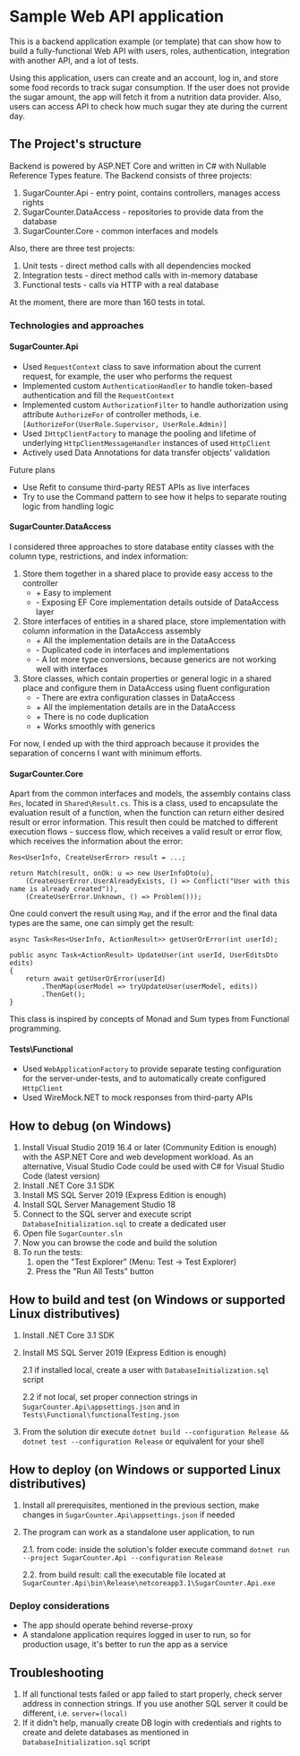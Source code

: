 # Sample Web API application

This is a backend application example (or template) that can show how to build a fully-functional Web API with users, roles, authentication, integration with another API, and a lot of tests.

Using this application, users can create and an account, log in, and store some food records to track sugar consumption. If the user does not provide the sugar amount, the app will fetch it from a nutrition data provider. Also, users can access API to check how much sugar they ate during the current day.

## The Project's structure
Backend is powered by ASP.NET Core and written in C# with Nullable Reference Types feature. The Backend consists of three projects:

1. SugarCounter.Api - entry point, contains controllers, manages access rights
2. SugarCounter.DataAccess - repositories to provide data from the database
3. SugarCounter.Core - common interfaces and models

Also, there are three test projects:

   1. Unit tests - direct method calls with all dependencies mocked
   2. Integration tests - direct method calls with in-memory database
   3. Functional tests - calls via HTTP with a real database

At the moment, there are more than 160 tests in total.

### Technologies and approaches
#### SugarCounter.Api
- Used `RequestContext` class to save information about the current request, for example, the user who performs the request
- Implemented custom `AuthenticationHandler` to handle token-based authentication and fill the `RequestContext`
- Implemented custom `AuthorizationFilter` to handle authorization using attribute `AuthorizeFor` of controller methods, i.e. `[AuthorizeFor(UserRole.Supervisor, UserRole.Admin)]`
- Used `IHttpClientFactory` to manage the pooling and lifetime of underlying `HttpClientMessageHandler` instances of used `HttpClient`
- Actively used Data Annotations for data transfer objects' validation

Future plans
- Use Refit to consume third-party REST APIs as live interfaces
- Try to use the Command pattern to see how it helps to separate routing logic from handling logic

#### SugarCounter.DataAccess
I considered three approaches to store database entity classes with the column type, restrictions, and index information:
1. Store them together in a shared place to provide easy access to the controller
    - \+ Easy to implement
    - \- Exposing EF Core implementation details outside of DataAccess layer
1. Store interfaces of entities in a shared place, store implementation with column information in the DataAccess assembly
    - \+ All the implementation details are in the DataAccess
    - \- Duplicated code in interfaces and implementations
    - \- A lot more type conversions, because generics are not working well with interfaces
1. Store classes, which contain properties or general logic in a shared place and configure them in DataAccess using fluent configuration
    - \- There are extra configuration classes in DataAccess
    - \+ All the implementation details are in the DataAccess
    - \+ There is no code duplication
    - \+ Works smoothly with generics

For now, I ended up with the third approach because it provides the separation of concerns I want with minimum efforts.

#### SugarCounter.Core
Apart from the common interfaces and models, the assembly contains class `Res`, located in `Shared\Result.cs`. This is a class, used to encapsulate the evaluation result of a function, when the function can return either desired result or error information. This result then could be matched to different execution flows - success flow, which receives a valid result or error flow, which receives the information about the error:

    Res<UserInfo, CreateUserError> result = ...;

    return Match(result, onOk: u => new UserInfoDto(u),
        (CreateUserError.UserAlreadyExists, () => Conflict("User with this name is already created")),
        (CreateUserError.Unknown, () => Problem()));

One could convert the result using `Map`, and if the error and the final data types are the same, one can simply get the result:

    async Task<Res<UserInfo, ActionResult>> getUserOrError(int userId);

    public async Task<ActionResult> UpdateUser(int userId, UserEditsDto edits)
    {
        return await getUserOrError(userId)
            .ThenMap(userModel => tryUpdateUser(userModel, edits))
            .ThenGet();
    }

This class is inspired by concepts of Monad and Sum types from Functional programming.

#### Tests\Functional
- Used `WebApplicationFactory` to provide separate testing configuration for the server-under-tests, and to automatically create configured `HttpClient`
- Used WireMock.NET to mock responses from third-party APIs

## How to debug (on Windows)
1. Install Visual Studio 2019 16.4 or later (Community Edition is enough) with the ASP.NET Core and web development workload.
    As an alternative, Visual Studio Code could be used with C# for Visual Studio Code (latest version)
1. Install .NET Core 3.1 SDK
1. Install MS SQL Server 2019 (Express Edition is enough)
1. Install SQL Server Management Studio 18
1. Connect to the SQL server and execute script `DatabaseInitialization.sql` to create a dedicated user
1. Open file `SugarCounter.sln`
1. Now you can browse the code and build the solution
1. To run the tests:
    1. open the "Test Explorer" (Menu: Test -> Test Explorer)
    1. Press the "Run All Tests" button

## How to build and test (on Windows or supported Linux distributives)
1. Install .NET Core 3.1 SDK
2. Install MS SQL Server 2019 (Express Edition is enough)

    2.1 if installed local, create a user with `DatabaseInitialization.sql` script

    2.2 if not local, set proper connection strings in `SugarCounter.Api\appsettings.json` and in `Tests\Functional\functionalTesting.json`
3. From the solution dir execute `dotnet build --configuration Release && dotnet test --configuration Release` or equivalent for your shell

## How to deploy (on Windows or supported Linux distributives)
1. Install all prerequisites, mentioned in the previous section, make changes in `SugarCounter.Api\appsettings.json` if needed
2. The program can work as a standalone user application, to run

   2.1. from code: inside the solution's folder execute command `dotnet run --project SugarCounter.Api --configuration Release` 

   2.2. from build result: call the executable file located at `SugarCounter.Api\bin\Release\netcoreapp3.1\SugarCounter.Api.exe`

### Deploy considerations
- The app should operate behind reverse-proxy
- A standalone application requires logged in user to run, so for production usage, it's better to run the app as a service

## Troubleshooting
1. If all functional tests failed or app failed to start properly, check server address in connection strings. If you use another SQL server it could be different, i.e. `server=(local)`
2. If it didn't help, manually create DB login with credentials and rights to create and delete databases as mentioned in `DatabaseInitialization.sql` script
